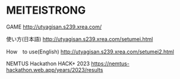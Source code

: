 # MEITEISTRONG
GAME
http://utyagisan.s239.xrea.com/

使い方(日本語)
http://utyagisan.s239.xrea.com/setumei.html

How　to use(English)
http://utyagisan.s239.xrea.com/setumei2.html

NEMTUS Hackathon HACK+ 2023
https://nemtus-hackathon.web.app/years/2023/results
